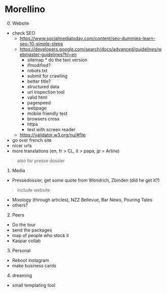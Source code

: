 # Morellino

0. Website
* check SEO
   * https://www.socialmediatoday.com/content/seo-dummies-learn-seo-10-simple-steps
   * https://developers.google.com/search/docs/advanced/guidelines/webmaster-guidelines?hl=en
        * sitemap
         * do the text version
        * ifmodified?
        * robots.txt
        * submit for crawling
        * better title?
        * structured data
        * url inspection tool
        * valid html
        * pagespeed
        * webpage
        * mobile friendly test
        * browsers cross
        * https
        * test with screen reader
   * https://validator.w3.org/nu/#file
* go over french site
* nicer urls
* more translations (en, fr > CL, it > papa, jp > Arline)
> also for presse dossier

1. Media
* Pressedossier, get some quote from Wondrich, Zbinden (did he get it?)
> include website
* Mixology (through articles), NZZ Bellevue, Bar News, Pouring Tales
* others?

2. Peers
* Do the tour
* send the packages
* map of people who stock it
* Kaspar collab

3. Personal
* Reboot instagram
* make business cards

4. dreaming
* small templating tool